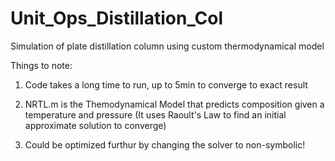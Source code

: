 # Unit_Ops_Distillation_Col
Simulation of plate distillation column using custom thermodynamical model

Things to note:

1) Code takes a long time to run, up to 5min to converge to exact result

2) NRTL.m is the Themodynamical Model that predicts composition given a temperature and pressure (It uses Raoult's Law to find an initial approximate solution to converge)

3) Could be optimized furthur by changing the solver to non-symbolic!
